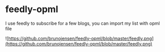# feedly-opml

I use feedly to subscribe for a few blogs, you can import my list with opml file

![https://github.com/brunojensen/feedly-opml/blob/master/feedly.png](https://github.com/brunojensen/feedly-opml/blob/master/feedly.png)
